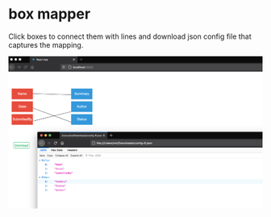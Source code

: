 # box mapper

Click boxes to connect them with lines and download json config file that captures the mapping.

![alt text](https://github.com/nmusaelian-rally/box-mapper/blob/master/screenshot.png?raw=true)